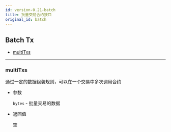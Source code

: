 ```yaml
---
id: version-0.21-batch
title: 批量交易合约接口
original_id: batch
---
```


<h2 class="hover-list">Batch Tx</h2>

* [multiTxs](#multiTxs)

* * *

### multiTxs

通过一定的数据组装规则，可以在一个交易中多次调用合约

* 参数
    
    `bytes` - 批量交易的数据

* 返回值
    
    空